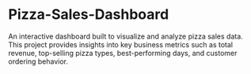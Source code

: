 # Pizza-Sales-Dashboard
An interactive dashboard built to visualize and analyze pizza sales data. This project provides insights into key business metrics such as total revenue, top-selling pizza types, best-performing days, and customer ordering behavior.
